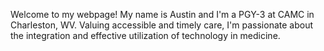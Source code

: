 Welcome to my webpage! My name is Austin and I'm a PGY-3 at CAMC in Charleston, WV. Valuing accessible and timely care, I'm passionate about the integration and effective utilization of technology in medicine.